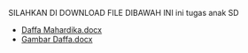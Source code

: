 SILAHKAN DI DOWNLOAD FILE DIBAWAH INI
ini tugas anak SD


- [Daffa Mahardika.docx](https://github.com/fadhil050804/TugasDaffa/files/6998834/Daffa.Mahardika.docx)
- [Gambar Daffa.docx](https://github.com/fadhil050804/TugasDaffa/files/6998837/Gambar.Daffa.docx)
